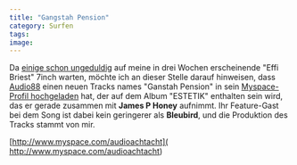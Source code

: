 ```yaml
---
title: "Gangstah Pension"
category: Surfen
tags: 
image: 
---
```


Da [einige schon ungeduldig](http://www.mzee.com/forum/showthread.php?p=6263140) auf meine in drei Wochen erscheinende "Effi Briest" 7inch warten, möchte ich an dieser Stelle darauf hinweisen, dass [Audio88](http://www.audio88.de) einen neuen Tracks names "Ganstah Pension" in sein [Myspace-Profil hochgeladen](http://blog.myspace.com/index.cfm?fuseaction=blog.view&friendID=43494454&blogID=393210710) hat, der auf dem Album "ESTETIK" enthalten sein wird, das er gerade zusammen mit **James P Honey** aufnimmt. Ihr Feature-Gast bei dem Song ist dabei kein geringerer als **Bleubird**, und die Produktion des Tracks stammt von mir.  

  

[http://www.myspace.com/audioachtacht]( http://www.myspace.com/audioachtacht)